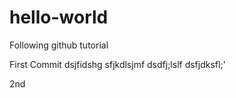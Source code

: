 # hello-world
Following github tutorial 

First Commit 
dsjfidshg
sfjkdlsjmf
dsdfj;lslf
dsfjdksfl;'


2nd
